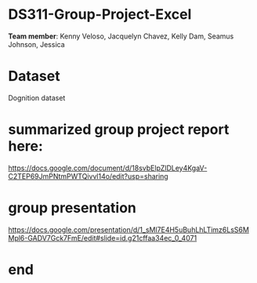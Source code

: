 # DS311-Group-Project-Excel
 **Team member**: Kenny Veloso, Jacquelyn Chavez, Kelly Dam, Seamus Johnson, Jessica

# Dataset 
Dognition dataset
# summarized group project report here:
https://docs.google.com/document/d/18svbElpZlDLey4KgaV-C2TEP69JmPNtmPWTQivvl14o/edit?usp=sharing
# group presentation 
https://docs.google.com/presentation/d/1_sMl7E4H5uBuhLhLTimz6LsS6MMpl6-GADV7Gck7FmE/edit#slide=id.g21cffaa34ec_0_4071
# end
